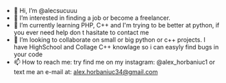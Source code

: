 - 👋 Hi, I’m @alecsucuuu
- 👀 I’m interested in finding a job or become a freelancer.
- 🌱 I’m currently learning PHP, C++ and I'm trying to be better at python, if you ever need help don t hasitate to contact me
- 💞️ I’m looking to collaborate on small or big python or c++ projects. I have HighSchool and Collage C++ knowlage so i can easyly find bugs in your code
- 📫 How to reach me: try find me on my instagram: @alex_horbaniuc1
                      or text me an e-mail at: alex.horbaniuc34@gmail.com                             

<!---
alecsucuuu/alecsucuuu is a ✨ special ✨ repository because its `README.md` (this file) appears on your GitHub profile.
You can click the Preview link to take a look at your changes.
--->
